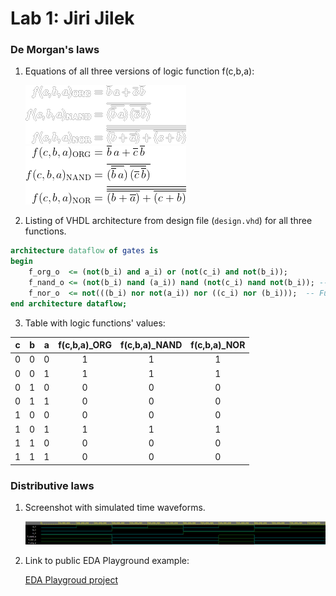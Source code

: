 # Lab 1: Jiri Jilek

### De Morgan's laws

1. Equations of all three versions of logic function f(c,b,a):

   ![Logic function](Images/Equations_white.png#gh-dark-mode-only)
   ![Logic function](Images/Equations_black.png#gh-light-mode-only)

2. Listing of VHDL architecture from design file (`design.vhd`) for all three functions.

```vhdl
architecture dataflow of gates is
begin
    f_org_o  <= (not(b_i) and a_i) or (not(c_i) and not(b_i));
    f_nand_o <= (not(b_i) nand (a_i)) nand (not(c_i) nand not(b_i)); -- Function modified acording to equation
    f_nor_o  <= not(((b_i) nor not(a_i)) nor ((c_i) nor (b_i)));  -- Function modified acording to equation
end architecture dataflow;

```

3. Table with logic functions' values:

| **c** | **b** |**a** | **f(c,b,a)_ORG** | **f(c,b,a)_NAND** | **f(c,b,a)_NOR** |
| :-: | :-: | :-: | :-: | :-: | :-: |
| 0 | 0 | 0 | 1 | 1 | 1 |
| 0 | 0 | 1 | 1 | 1 | 1 |
| 0 | 1 | 0 | 0 | 0 | 0 |
| 0 | 1 | 1 | 0 | 0 | 0 |
| 1 | 0 | 0 | 0 | 0 | 0 |
| 1 | 0 | 1 | 1 | 1 | 1 |
| 1 | 1 | 0 | 0 | 0 | 0 |
| 1 | 1 | 1 | 0 | 0 | 0 |

### Distributive laws

1. Screenshot with simulated time waveforms.

   ![Waveform](Images/Waveforms.png)

2. Link to public EDA Playground example:

   [EDA Playgroud project](https://www.edaplayground.com/x/vnvJ)
